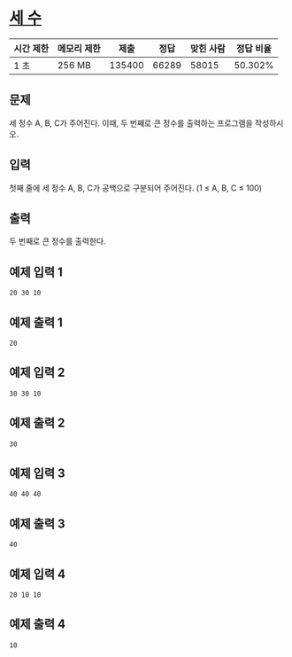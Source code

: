 # [세 수](https://www.acmicpc.net/problem/10817)

| 시간 제한 | 메모리 제한 | 제출 | 정답 | 맞힌 사람 | 정답 비율 |
| --- | --- | --- | --- | --- | --- |
| 1 초 | 256 MB | 135400 | 66289 | 58015 | 50.302% |

## 문제

세 정수 A, B, C가 주어진다. 이때, 두 번째로 큰 정수를 출력하는 프로그램을 작성하시오.

## 입력

첫째 줄에 세 정수 A, B, C가 공백으로 구분되어 주어진다. (1 ≤ A, B, C ≤ 100)

## 출력

두 번째로 큰 정수를 출력한다.

## 예제 입력 1

```
20 30 10

```

## 예제 출력 1

```
20

```

## 예제 입력 2

```
30 30 10

```

## 예제 출력 2

```
30

```

## 예제 입력 3

```
40 40 40

```

## 예제 출력 3

```
40

```

## 예제 입력 4

```
20 10 10

```

## 예제 출력 4

```
10
```
